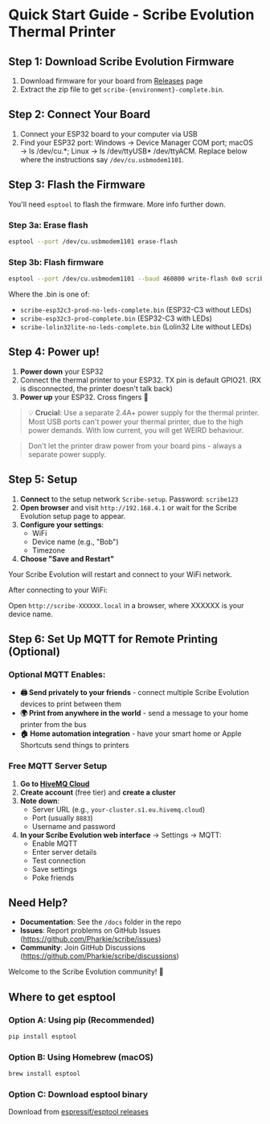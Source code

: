 # Quick Start Guide - Scribe Evolution Thermal Printer

## Step 1: Download Scribe Evolution Firmware

1. Download firmware for your board from [Releases](https://github.com/Pharkie/scribe/releases) page
2. Extract the zip file to get `scribe-{environment}-complete.bin`. 

## Step 2: Connect Your Board

1. Connect your ESP32 board to your computer via USB
2. Find your ESP32 port: Windows → Device Manager COM port; macOS → ls /dev/cu.\*; Linux → ls /dev/ttyUSB\* /dev/ttyACM. Replace below where the instructions say `/dev/cu.usbmodem1101`.

## Step 3: Flash the Firmware

You'll need `esptool` to flash the firmware. More info further down.

### Step 3a: Erase flash

```bash
esptool --port /dev/cu.usbmodem1101 erase-flash
```

### Step 3b: Flash firmware

```bash
esptool --port /dev/cu.usbmodem1101 --baud 460800 write-flash 0x0 scribe-esp32c3-prod-no-leds-complete.bin
```

Where the .bin is one of:

- `scribe-esp32c3-prod-no-leds-complete.bin` (ESP32-C3 without LEDs)
- `scribe-esp32c3-prod-complete.bin` (ESP32-C3 with LEDs)
- `scribe-lolin32lite-no-leds-complete.bin` (Lolin32 Lite without LEDs)

## Step 4: Power up!

1. **Power down** your ESP32
2. Connect the thermal printer to your ESP32. TX pin is default GPIO21. (RX is disconnected, the printer doesn't talk back)
3. **Power up** your ESP32. Cross fingers 🤞

>💡 **Crucial**: Use a separate 2.4A+ power supply for the thermal printer. Most USB ports can't power your thermal printer, due to the high power demands. With low current, you will get WEIRD behaviour.

>Don't let the printer draw power from your board pins - always a separate power supply.

## Step 5: Setup

1. **Connect** to the setup network `Scribe-setup`. Password: `scribe123`
2. **Open browser** and visit `http://192.168.4.1` or wait for the Scribe Evolution setup page to appear.
3. **Configure your settings**:
   - WiFi
   - Device name (e.g., "Bob")
   - Timezone
4. **Choose "Save and Restart"**

Your Scribe Evolution will restart and connect to your WiFi network.

After connecting to your WiFi:

Open `http://scribe-XXXXXX.local` in a browser, where XXXXXX is your device name.

## Step 6: Set Up MQTT for Remote Printing (Optional)

### Optional MQTT Enables:

- **🖨️ Send privately to your friends** - connect multiple Scribe Evolution devices to print between them
- **🌍 Print from anywhere in the world** - send a message to your home printer from the bus
- **🏠 Home automation integration** - have your smart home or Apple Shortcuts send things to printers

### Free MQTT Server Setup

1. **Go to [HiveMQ Cloud](https://www.hivemq.com/)** 
2. **Create account** (free tier) and **create a cluster**
3. **Note down**:
   - Server URL (e.g., `your-cluster.s1.eu.hivemq.cloud`)
   - Port (usually `8883`)
   - Username and password
4. **In your Scribe Evolution web interface** → Settings → MQTT:
   - Enable MQTT
   - Enter server details
   - Test connection
   - Save settings
   - Poke friends

## Need Help?

- **Documentation**: See the `/docs` folder in the repo
- **Issues**: Report problems on GitHub Issues (https://github.com/Pharkie/scribe/issues)
- **Community**: Join GitHub Discussions (https://github.com/Pharkie/scribe/discussions)

Welcome to the Scribe Evolution community! 🎉

## Where to get esptool

### Option A: Using pip (Recommended)

```bash
pip install esptool
```

### Option B: Using Homebrew (macOS)

```bash
brew install esptool
```

### Option C: Download esptool binary

Download from [espressif/esptool releases](https://github.com/espressif/esptool/releases)